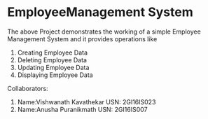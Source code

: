 # EmployeeManagement System
The above Project demonstrates the working of a simple Employee Management System and it provides operations like
1. Creating Employee Data
2. Deleting Employee Data
3. Updating Employee Data
4. Displaying Employee Data

Collaborators:
  1. Name:Vishwanath Kavathekar     USN: 2GI16IS023
  2. Name:Anusha Puranikmath        USN: 2GI16IS007

